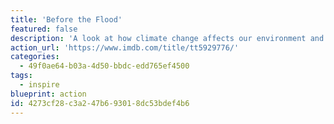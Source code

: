 ```yaml
---
title: 'Before the Flood'
featured: false
description: 'A look at how climate change affects our environment and what society can do to prevent the demise of endangered species, ecosystems and native communities across the planet.'
action_url: 'https://www.imdb.com/title/tt5929776/'
categories:
  - 49f0ae64-b03a-4d50-bbdc-edd765ef4500
tags:
  - inspire
blueprint: action
id: 4273cf28-c3a2-47b6-9301-8dc53bdef4b6
---
```

